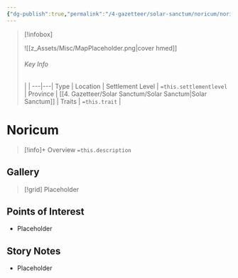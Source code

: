 ```yaml
---
{"dg-publish":true,"permalink":"/4-gazetteer/solar-sanctum/noricum/noricum/","noteIcon":""}
---
```



> [!infobox]
> 
> ![[z_Assets/Misc/MapPlaceholder.png\|cover hmed]]
> ###### Key Info
>  |   |
> ---|---|
> Type | Location |
> Settlement Level | `=this.settlementlevel` |
> Province | [[4. Gazetteer/Solar Sanctum/Solar Sanctum\|Solar Sanctum]] |
> Traits | `=this.trait` |

# Noricum

> [!info]+ Overview
> `=this.description`

## Gallery

>[!grid]
>Placeholder


## Points of Interest

- Placeholder

## Story Notes

- Placeholder